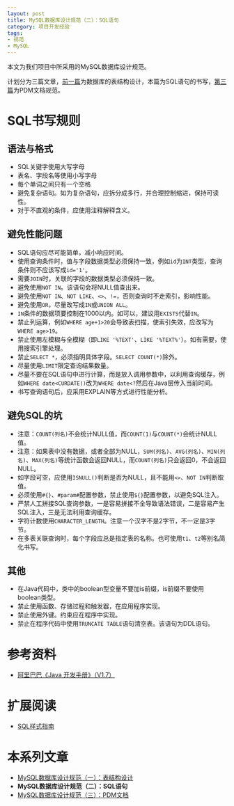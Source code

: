 ```yaml
---
layout: post
title: MySQL数据库设计规范（二）：SQL语句
category: 项目开发经验
tags:
- 规范
- MySQL
---
```

本文为我们项目中所采用的MySQL数据库设计规范。

计划分为三篇文章，[前一篇](/2020/11/01/db-specification/)为数据库的表结构设计，本篇为SQL语句的书写，[第三篇](/2020/11/10/db-specification-3/)为PDM文档规范。
<!-- more -->

# SQL书写规则
## 语法与格式
* SQL关键字使用大写字母
* 表名、字段名等使用小写字母
* 每个单词之间只有一个空格
* 避免复杂语句。如为复杂语句，应拆分成多行，并合理控制缩进，保持可读性。
* 对于不直观的条件，应使用注释解释含义。

## 避免性能问题
* SQL语句应尽可能简单，减小响应时间。
* 使用查询条件时，值与字段数据类型必须保持一致，例如`id`为`INT`类型，查询条件则不应该写成`id='1'`。
* 需要`JOIN`时，关联的字段的数据类型必须保持一致。
* 避免使用`NOT IN`。该语句会将NULL值查出来。
* 避免使用`NOT IN`、`NOT LIKE`、`<>`、`!=`，否则查询时不走索引，影响性能。
* 避免使用`OR`，尽量改写成`IN`或`UNION ALL`。
* `IN`条件的数据项要控制在1000以内。如可以，建议用`EXISTS`代替`IN`。
* 禁止列运算，例如`WHERE age+1>20`会导致表扫描，使索引失效，应改写为`WHERE age>19`。
* 禁止使用左模糊与全模糊（即`LIKE '%TEXT'`、`LIKE '%TEXT%'`）。如有需要，使用搜索引擎处理。
* 禁止`SELECT *`，必须指明具体字段。`SELECT COUNT(*)`除外。
* 尽量使用`LIMIT`限定查询结果数量。
* 尽量不要在SQL语句中进行计算，而是放入调用参数中，以利用查询缓存，例如`WHERE date<CURDATE()`改为`WHERE date<?`然后在Java层传入当前时间。
* 书写查询语句后，应采用EXPLAIN等方式进行性能分析。

## 避免SQL的坑
* 注意：`COUNT(列名)`不会统计NULL值，而`COUNT(1)`与`COUNT(*)`会统计NULL值。
* 注意：如果表中没有数据，或者全部为NULL，`SUM(列名)`、`AVG(列名)`、`MIN(列名)`、`MAX(列名)`等统计函数会返回NULL，而`COUNT(列名)`只会返回0，不会返回NULL。
* 如字段可空，应使用`ISNULL()`判断是否为NULL，且不能用`<>`、`NOT IN`判断取值。
* 必须使用`#{}`、`#param#`配置参数，禁止使用`${}`配置参数，以避免SQL注入。
* 严禁人工拼接SQL查询参数，一是容易拼接不全导致语法错误，二是容易产生SQL注入，三是无法利用查询缓存。
* 字符计数使用`CHARACTER_LENGTH`。注意一个汉字不是2字节，不一定是3字节。
* 在多表关联查询时，每个字段应总是指定表的名称。也可使用`t1`、`t2`等别名简化书写。

## 其他
* 在Java代码中，类中的boolean型变量不要加is前缀，is前缀不要使用boolean类型。
* 禁止使用函数、存储过程和触发器，在应用程序实现。
* 禁止使用外键。约束应在程序中实现。
* 禁止在程序代码中使用`TRUNCATE TABLE`语句清空表。该语句为DDL语句。

# 参考资料
* [阿里巴巴《Java 开发手册》（V1.7）](https://github.com/alibaba/p3c/blob/master/Java开发手册（嵩山版）.pdf)

# 扩展阅读
* [SQL样式指南](https://www.sqlstyle.guide/zh)

# 本系列文章
* [MySQL数据库设计规范（一）：表结构设计](/2020/11/01/db-specification/)
* **MySQL数据库设计规范（二）：SQL语句**
* [MySQL数据库设计规范（三）：PDM文档](/2020/11/10/db-specification-3/)
